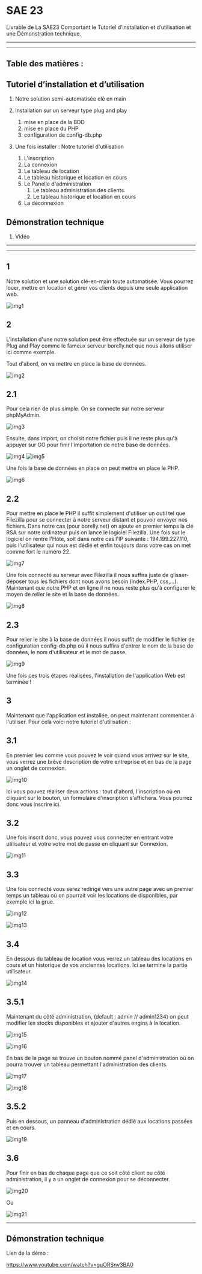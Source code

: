 # SAE 23

Livrable de La SAE23 Comportant le Tutoriel d’installation et d’utilisation et une Démonstration technique.

-------
-------

## Table des matières :

## Tutoriel d’installation et d’utilisation

1. Notre solution semi-automatisée clé en main
2. Installation sur un serveur type plug and play
   1. mise en place de la BDD
   2. mise en place du PHP
   3. configuration de config-db.php

3. Une fois installer : Notre tutoriel d'utilisation
   1. L'inscription
   2. La connexion
   3. Le tableau de location
   4. Le tableau historique et location en cours
   5. Le Panelle d'administration
      1. Le tableau administration des clients.
      2. Le tableau historique et location en cours
   6. La déconnexion

## Démonstration technique

1. Vidéo

-------
-------

## 1 

Notre solution et une solution clé-en-main toute automatisée. Vous pourrez louer, mettre en location et gérer vos clients depuis une seule application web.

![img1](img/1.png)

## 2 

L'installation d'une notre solution peut être effectuée sur un serveur de type Plug and Play comme le fameux serveur borelly.net que nous allons utiliser ici comme exemple.

Tout d'abord, on va mettre en place la base de données.

![img2](img/2.jpg)

## 2.1

Pour cela rien de plus simple. On se connecte sur notre serveur phpMyAdmin.

![img3](./img/3.png)

Ensuite, dans import, on choisit notre fichier puis il ne reste plus qu'à appuyer sur GO pour finir l'importation de notre base de données.

![img4](img/4.png)
![img5](./img/5.png)

Une fois la base de données en place on peut mettre en place le PHP.

![img6](./img/6.png)
## 2.2

Pour mettre en place le PHP il suffit simplement d'utiliser un outil tel que Filezilla pour se connecter à notre serveur distant et pouvoir envoyer nos fichiers. Dans notre cas (pour borelly.net) on ajoute en premier temps la clé RSA sur notre ordinateur puis on lance le logiciel Filezilla. Une fois sur le logiciel on rentre l'Hôte, soit dans notre cas l'IP suivante : 194.199.227.110, puis l'utilisateur qui nous est dédié et enfin toujours dans votre cas on met comme fort le numéro 22.

![img7](./img/7.png)

Une fois connecté au serveur avec Filezilla il nous suffira juste de glisser-déposer tous les fichiers dont nous avons besoin (index.PHP, css,...). Maintenant que notre PHP et en ligne il ne nous reste plus qu'à configurer le moyen de relier le site et la base de données.

![img8](./img/8.png)

## 2.3

Pour relier le site à la base de données il nous suffit de modifier le fichier de configuration config-db.php où il nous suffira d'entrer
le  nom de la base de données, le nom d'utilisateur et le mot de passe. 

![img9](./img/9.png)

Une fois ces trois étapes réalisées, l'installation de l'application Web est terminée !

## 3 

Maintenant que l'application est installée, on peut maintenant commencer à l'utiliser. Pour cela voici notre tutoriel d'utilisation : 

## 3.1

En premier lieu comme vous pouvez le voir quand vous arrivez sur le site, vous verrez une brève description de votre entreprise et en bas de la page un onglet de connexion. 

![img10](./img/10.png)

Ici vous pouvez réaliser deux actions : tout d'abord, l'inscription où en cliquant sur le bouton, un formulaire d'inscription s'affichera. Vous pourrez donc vous inscrire ici.

## 3.2

Une fois inscrit donc, vous pouvez vous connecter en entrant votre utilisateur et votre votre mot de passe en cliquant sur Connexion.

![img11](./img/11.png)

## 3.3

Une fois connecté vous serez redirigé vers une autre page avec un premier temps un tableau où on pourrait voir les locations de disponibles, par exemple ici la grue.

![img12](./img/12.png)

![img13](./img/13.png)

## 3.4

En dessous du tableau de location vous verrez un tableau des locations en cours et un historique de vos anciennes locations. Ici se termine la partie utilisateur.

![img14](./img/14.png)

## 3.5.1

Maintenant du côté administration, (default : admin // admin1234) on peut modifier les stocks disponibles et ajouter d'autres engins à la location. 

![img15](./img/15.png)

![img16](./img/16.png)

En bas de la page se trouve un bouton nommé panel d'administration où on pourra trouver un tableau permettant l'administration des clients.

![img17](./img/17.png)

![img18](./img/18.png)

## 3.5.2

Puis en dessous, un panneau d'administration dédié aux locations passées et en cours.

![img19](./img/19.png)

## 3.6

Pour finir en bas de chaque page que ce soit côté client ou côté administration, il y a un onglet de connexion pour se déconnecter.

![img20](./img/20.png)

Ou 

![img21](./img/21.png)

-------

## Démonstration technique

Lien de la démo :

https://www.youtube.com/watch?v=guORSnv3BA0
